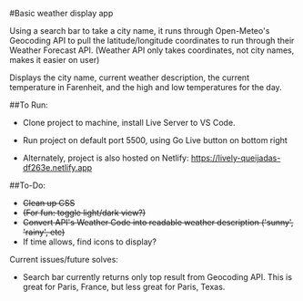 #Basic weather display app

Using a search bar to take a city name, it runs through Open-Meteo's Geocoding API to pull the latitude/longitude coordinates to run through their Weather Forecast API. (Weather API only takes coordinates, not city names, makes it easier on user)

Displays the city name, current weather description, the current temperature in Farenheit, and the high and low temperatures for the day.

##To Run:

- Clone project to machine, install Live Server to VS Code.
- Run project on default port 5500, using Go Live button on bottom right

- Alternately, project is also hosted on Netlify: https://lively-queijadas-df263e.netlify.app

##To-Do:

- ~~Clean up CSS~~
- ~~(For fun: toggle light/dark view?)~~
- ~~Convert API's Weather Code into readable weather description ('sunny', 'rainy', etc)~~
- If time allows, find icons to display?

Current issues/future solves:

- Search bar currently returns only top result from Geocoding API. This is great for Paris, France, but less great for Paris, Texas.
